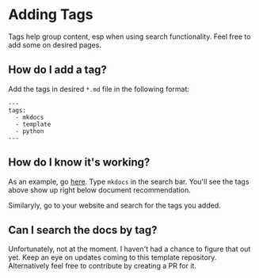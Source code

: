 # Adding Tags

Tags help group content, esp when using search functionality. Feel free to add some on desired pages.

## How do I add a tag?

Add the tags in desired `*.md` file in the following format:

```
---
tags:
  - mkdocs
  - template
  - python
---
```

## How do I know it's working?

As an example, go [here](https://learn-with-me.github.io/mkdocs-template/). Type `mkdocs` in the search bar. You'll see the tags above show up right below document recommendation.

Similaryly, go to your website and search for the tags you added.

## Can I search the docs by tag?

Unfortunately, not at the moment. I haven't had a chance to figure that out yet. Keep an eye on updates coming to this template repository. Alternatively feel free to contribute by creating a PR for it.
